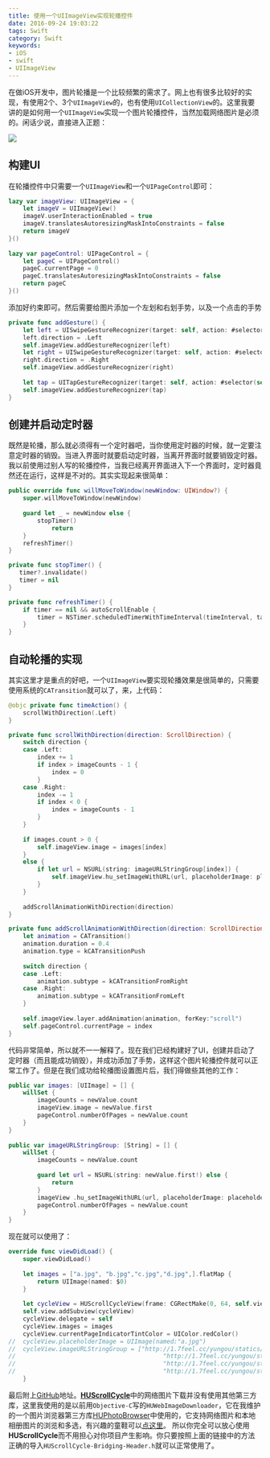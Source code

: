 ```yaml
---
title: 使用一个UIImageView实现轮播控件
date: 2016-09-24 19:03:22
tags: Swift
category: Swift
keywords:
- iOS
- swift
- UIImageView
---
```

在做iOS开发中，图片轮播是一个比较频繁的需求了。网上也有很多比较好的实现，有使用2个、3个`UIImageView`的，也有使用`UICollectionView`的。这里我要讲的是如何用一个`UIImageView`实现一个图片轮播控件，当然加载网络图片是必须的。闲话少说，直接进入正题：
<!--more-->
![](http://upload-images.jianshu.io/upload_images/1351863-f3b399cb6f10893e.gif?imageMogr2/auto-orient/strip)

## 构建UI
在轮播控件中只需要一个`UIImageView`和一个`UIPageControl`即可：

```swift
lazy var imageView: UIImageView = {
    let imageV = UIImageView()
    imageV.userInteractionEnabled = true
    imageV.translatesAutoresizingMaskIntoConstraints = false
    return imageV
}()
 
lazy var pageControl: UIPageControl = {
    let pageC = UIPageControl()
    pageC.currentPage = 0
    pageC.translatesAutoresizingMaskIntoConstraints = false
    return pageC
}()
```
添加好约束即可。然后需要给图片添加一个左划和右划手势，以及一个点击的手势

```swift
private func addGesture() {
    let left = UISwipeGestureRecognizer(target: self, action: #selector(self.swipGesterHandelr(_:)))
    left.direction = .Left
    self.imageView.addGestureRecognizer(left)        
    let right = UISwipeGestureRecognizer(target: self, action: #selector(self.swipGesterHandelr(_:)))
    right.direction = .Right
    self.imageView.addGestureRecognizer(right)
        
    let tap = UITapGestureRecognizer(target: self, action: #selector(self.tapGesterHandelr(_:)))
    self.imageView.addGestureRecognizer(tap)
}
```
## 创建并启动定时器
既然是轮播，那么就必须得有一个定时器吧，当你使用定时器的时候，就一定要注意定时器的销毁。当进入界面时就要启动定时器，当离开界面时就要销毁定时器。我以前使用过别人写的轮播控件，当我已经离开界面进入下一个界面时，定时器竟然还在运行，这样是不对的。其实实现起来很简单：

```swift
public override func willMoveToWindow(newWindow: UIWindow?) {
    super.willMoveToWindow(newWindow)
        
    guard let _ = newWindow else {
        stopTimer()
            return
    }
    refreshTimer()
}

private func stopTimer() {
   timer?.invalidate()
   timer = nil
}

private func refreshTimer() {
    if timer == nil && autoScrollEnable {
        timer = NSTimer.scheduledTimerWithTimeInterval(timeInterval, target: self, selector: #selector(self.timeAction), userInfo: nil, repeats: true)
    }
}
```
## 自动轮播的实现
其实这里才是重点的好吧，一个`UIImageView`要实现轮播效果是很简单的，只需要使用系统的`CATransition`就可以了，来，上代码：

```swift
@objc private func timeAction() {
    scrollWithDirection(.Left)
}

private func scrollWithDirection(direction: ScrollDirection) {
    switch direction {
    case .Left:
        index += 1
        if index > imageCounts - 1 {
            index = 0
        }
    case .Right:
        index -= 1
        if index < 0 {
            index = imageCounts - 1
        }
    }
    
    if images.count > 0 {
        self.imageView.image = images[index]
    }
    else {
        if let url = NSURL(string: imageURLStringGroup[index]) {
            self.imageView.hu_setImageWithURL(url, placeholderImage: placeholderImage)
        }
    }
    
    addScrollAnimationWithDirection(direction)
}

private func addScrollAnimationWithDirection(direction: ScrollDirection) {
    let animation = CATransition()
    animation.duration = 0.4
    animation.type = kCATransitionPush
    
    switch direction {
    case .Left:
        animation.subtype = kCATransitionFromRight
    case .Right:
        animation.subtype = kCATransitionFromLeft
    }
    
    self.imageView.layer.addAnimation(animation, forKey:"scroll")
    self.pageControl.currentPage = index
}
```
代码非常简单，所以就不一一解释了。现在我们已经构建好了UI，创建并启动了定时器（而且能成功销毁），并成功添加了手势，这样这个图片轮播控件就可以正常工作了。但是在我们成功给轮播图设置图片后，我们得做些其他的工作：

```swift
public var images: [UIImage] = [] {
    willSet {
        imageCounts = newValue.count
        imageView.image = newValue.first
        pageControl.numberOfPages = newValue.count
    }
}
    
public var imageURLStringGroup: [String] = [] {
    willSet {
        imageCounts = newValue.count
            
        guard let url = NSURL(string: newValue.first!) else {
            return
        }
        imageView .hu_setImageWithURL(url, placeholderImage: placeholderImage)
        pageControl.numberOfPages = newValue.count
    }
}
```
现在就可以使用了：

```swift
override func viewDidLoad() {
    super.viewDidLoad()
        
    let images = ["a.jpg", "b.jpg","c.jpg","d.jpg",].flatMap {
        return UIImage(named: $0)
    }
        
    let cycleView = HUScrollCycleView(frame: CGRectMake(0, 64, self.view.frame.size.width, 200))
    self.view.addSubview(cycleView)
    cycleView.delegate = self
    cycleView.images = images
    cycleView.currentPageIndicatorTintColor = UIColor.redColor()
//  cycleView.placeholderImage = UIImage(named:"a.jpg")
//  cycleView.imageURLStringGroup = ["http://1.7feel.cc/yungou/statics/uploads/banner/20160715/85964915563838.jpg",
//                                         "http://1.7feel.cc/yungou/statics/uploads/banner/20160715/20274054563730.jpg",
//                                         "http://1.7feel.cc/yungou/statics/uploads/banner/20160715/40912708563719.jpg",
//                                         "http://1.7feel.cc/yungou/statics/uploads/touimg/20160718/img193.jpg"];
    }
```
最后附上[GitHub](https://github.com/hujewelz/HUScrollCycle)地址。[**HUScrollCycle**](https://github.com/hujewelz/HUScrollCycle)中的网络图片下载并没有使用其他第三方库，这里我使用的是以前用`Objective-C`写的`HUWebImageDownloader`，它在我维护的一个图片浏览器第三方库[HUPhotoBrowser](https://github.com/hujewelz/HUPhotoBrowser)中使用的，它支持网络图片和本地相册图片的浏览和多选，有兴趣的童鞋可以[点这里](https://github.com/hujewelz/HUPhotoBrowser)。
所以你完全可以放心使用**HUScrollCycle**而不用担心对你项目产生影响。你只要按照上面的链接中的方法正确的导入`HUScrollCycle-Bridging-Header.h`就可以正常使用了。


